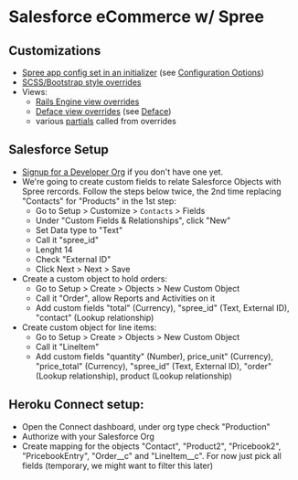 Salesforce eCommerce w/ Spree
=============================

## Customizations

* [Spree app config set in an initializer](config/initializers/spree.rb) (see [Configuration Options](https://guides.spreecommerce.com/developer/preferences.html#spree-configuration-options))
* [SCSS/Bootstrap style overrides](app/assets/stylesheets/spree/frontend/frontend_bootstrap.css.scss)
* Views:
  * [Rails Engine view overrides](app/views/spree)
  * [Deface view overrides](app/overrides/white_label) (see [Deface](https://github.com/spree/deface/blob/master/README.markdown))
  * various [partials](app/views/white_label) called from overrides

## Salesforce Setup

- [Signup for a Developer Org](https://developer.salesforce.com/signup) if you don't have one yet.
- We're going to create custom fields to relate Salesforce Objects with Spree rercords. Follow the steps below twice, the 2nd time replacing "Contacts" for "Products" in the 1st step:
  - Go to Setup > Customize > `Contacts` > Fields
  - Under "Custom Fields & Relationships", click "New"
  - Set Data type to "Text"
  - Call it "spree_id"
  - Lenght 14
  - Check "External ID"
  - Click Next > Next > Save
- Create a custom object to hold orders:
  - Go to Setup > Create > Objects > New Custom Object
  - Call it "Order", allow Reports and Activities on it
  - Add custom fields "total" (Currency), "spree_id" (Text, External ID), "contact" (Lookup relationship)
- Create custom object for line items:
  - Go to Setup > Create > Objects > New Custom Object
  - Call it "LineItem"
  - Add custom fields "quantity" (Number), price_unit" (Currency), "price_total" (Currency), "spree_id" (Text, External ID), "order" (Lookup relationship), product (Lookup relationship)

## Heroku Connect setup:

- Open the Connect dashboard, under org type check "Production"
- Authorize with your Salesforce Org
- Create mapping for the objects "Contact", "Product2", "Pricebook2", "PricebookEntry", "Order__c" and "LineItem__c". For now just pick all fields (temporary, we might want to filter this later)
